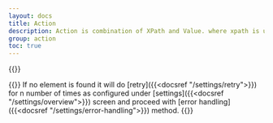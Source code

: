 ```yaml
---
layout: docs
title: Action
description: Action is combination of XPath and Value. where xpath is used to find the [DOM](https://developer.mozilla.org/en-US/docs/Web/API/Document_Object_Model) element in page. If found element is `select`, `textarea`, `input` it requires extra parameter that is value to be filled or else it will trigger click on found element.
group: action
toc: true
---
```


{{<img action.png>}}

{{<callout warning>}}
If no element is found it will do [retry]({{<docsref "/settings/retry">}}) for n number of times as configured under [settings]({{<docsref "/settings/overview">}}) screen and proceed with [error handling]({{<docsref "/settings/error-handling">}}) method.
{{</callout>}}